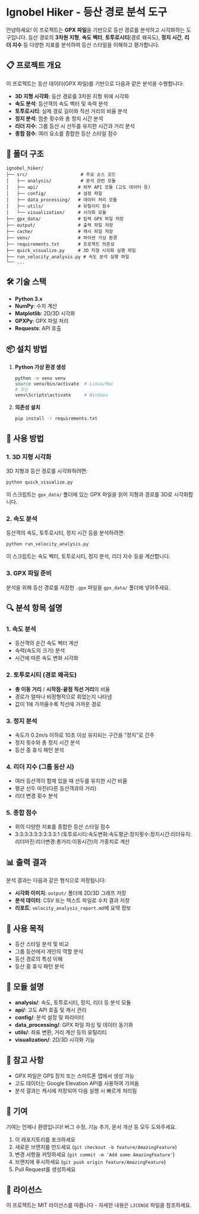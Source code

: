 # Ignobel Hiker - 등산 경로 분석 도구

안녕하세요! 이 프로젝트는 **GPX 파일**을 기반으로 등산 경로를 분석하고 시각화하는 도구입니다. 등산 경로의 **3차원 지형**, **속도 벡터**, **토투로시티**(경로 왜곡도), **정지 시간**, **리더 지수** 등 다양한 지표를 분석하여 등산 스타일을 이해하고 평가합니다.

## 📋 프로젝트 개요

이 프로젝트는 등산 데이터(GPX 파일)를 기반으로 다음과 같은 분석을 수행합니다:

- **3D 지형 시각화**: 등산 경로를 3차원 지형 위에 시각화
- **속도 분석**: 등산객의 속도 벡터 및 속력 분석
- **토투로시티**: 실제 경로 길이와 직선 거리의 비율 분석
- **정지 분석**: 멈춘 횟수와 총 정지 시간 분석
- **리더 지수**: 그룹 등산 시 선두를 유지한 시간과 거리 분석
- **종합 점수**: 여러 요소를 종합한 등산 스타일 점수

## 📁 폴더 구조

```
ignobel_hiker/
├── src/                    # 주요 소스 코드
│   ├── analysis/           # 분석 관련 모듈
│   ├── api/               # 외부 API 모듈 (고도 데이터 등)
│   ├── config/            # 설정 파일
│   ├── data_processing/   # 데이터 처리 모듈
│   ├── utils/             # 유틸리티 함수
│   └── visualization/     # 시각화 모듈
├── gpx_data/              # 입력 GPX 파일 저장
├── output/                # 출력 파일 저장
├── cache/                 # 캐시 파일 저장
├── venv/                  # 파이썬 가상 환경
├── requirements.txt       # 프로젝트 의존성
├── quick_visualize.py     # 3D 지형 시각화 실행 파일
├── run_velocity_analysis.py # 속도 분석 실행 파일
└── ...
```

## 🛠️ 기술 스택

- **Python 3.x**
- **NumPy**: 수치 계산
- **Matplotlib**: 2D/3D 시각화
- **GPXPy**: GPX 파일 처리
- **Requests**: API 호출

## 📦 설치 방법

1. **Python 가상 환경 생성**
   ```bash
   python -m venv venv
   source venv/bin/activate  # Linux/Mac
   # 또는
   venv\Scripts\activate     # Windows
   ```

2. **의존성 설치**
   ```bash
   pip install -r requirements.txt
   ```

## 🚀 사용 방법

### 1. 3D 지형 시각화

3D 지형과 등산 경로를 시각화하려면:

```bash
python quick_visualize.py
```

이 스크립트는 `gpx_data/` 폴더에 있는 GPX 파일을 읽어 지형과 경로를 3D로 시각화합니다.

### 2. 속도 분석

등산객의 속도, 토투로시티, 정지 시간 등을 분석하려면:

```bash
python run_velocity_analysis.py
```

이 스크립트는 속도 벡터, 토투로시티, 정지 분석, 리더 지수 등을 계산합니다.

### 3. GPX 파일 준비

분석을 위해 등산 경로를 저장한 `.gpx` 파일을 `gpx_data/` 폴더에 넣어주세요.

## 🔍 분석 항목 설명

### 1. 속도 분석
- 등산객의 순간 속도 벡터 계산
- 속력(속도의 크기) 분석
- 시간에 따른 속도 변화 시각화

### 2. 토투로시티 (경로 왜곡도)
- **총 이동 거리** / **시작점-끝점 직선 거리**의 비율
- 경로가 얼마나 비정형적으로 휘었는지 나타냄
- 값이 1에 가까울수록 직선에 가까운 경로

### 3. 정지 분석
- 속도가 0.2m/s 이하로 10초 이상 유지되는 구간을 "정지"로 간주
- 정지 횟수와 총 정지 시간 분석
- 등산 중 휴식 패턴 분석

### 4. 리더 지수 (그룹 등산 시)
- 여러 등산객이 함께 있을 때 선두를 유지한 시간 비율
- 평균 선두 마진(다른 등산객과의 거리)
- 리더 변경 횟수 분석

### 5. 종합 점수
- 위의 다양한 지표를 종합한 등산 스타일 점수
- 3:3:3:3:3:3:3:3:3:1 (토투로시티:속도변화:속도평균:정지횟수:정지시간:리더유지:리더마진:리더변경:총거리:이동시간)의 가중치로 계산

## 📊 출력 결과

분석 결과는 다음과 같은 형식으로 저장됩니다:

- **시각화 이미지**: `output/` 폴더에 2D/3D 그래프 저장
- **분석 데이터**: CSV 또는 텍스트 파일로 수치 결과 저장
- **리포트**: `velocity_analysis_report.md`에 요약 정보

## 🎯 사용 목적

- 등산 스타일 분석 및 비교
- 그룹 등산에서 개인의 역할 분석
- 등산 경로의 특성 이해
- 등산 중 휴식 패턴 분석

## 🔧 모듈 설명

- **analysis/**: 속도, 토투로시티, 정지, 리더 등 분석 모듈
- **api/**: 고도 API 호출 및 캐시 관리
- **config/**: 분석 설정 및 파라미터
- **data_processing/**: GPX 파일 파싱 및 데이터 동기화
- **utils/**: 좌표 변환, 거리 계산 등의 유틸리티
- **visualization/**: 2D/3D 시각화 기능

## 📝 참고 사항

- GPX 파일은 GPS 장치 또는 스마트폰 앱에서 생성 가능
- 고도 데이터는 Google Elevation API를 사용하여 가져옴
- 분석 결과는 캐시에 저장되어 다음 실행 시 빠르게 처리됨

## 🤝 기여

기여는 언제나 환영입니다! 버그 수정, 기능 추가, 문서 개선 등 모두 도와주세요.

1. 이 레포지토리를 포크하세요
2. 새로운 브랜치를 만드세요 (`git checkout -b feature/AmazingFeature`)
3. 변경 사항을 커밋하세요 (`git commit -m 'Add some AmazingFeature'`)
4. 브랜치에 푸시하세요 (`git push origin feature/AmazingFeature`)
5. Pull Request를 생성하세요

## 📜 라이선스

이 프로젝트는 MIT 라이선스를 따릅니다 - 자세한 내용은 `LICENSE` 파일을 참조하세요.